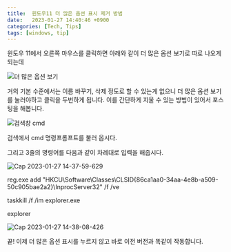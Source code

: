 ```yaml
---
title:  윈도우11 더 많은 옵션 표시 제거 방법
date:   2023-01-27 14:40:46 +0900
categories: [Tech, Tips]
tags: [windows, tip]
---
```


윈도우 11에서 오른쪽 마우스를 클릭하면 아래와 같이 더 많은 옵션 보기로 따로 나오게 되는데

![더 많은 옵션 보기](https://user-images.githubusercontent.com/85277660/215017787-014e93b5-1113-4fb9-a582-f56bf58c6ae7.jpg)

거의 기본 수준에서는 이름 바꾸기, 삭제 정도로 할 수 있는게 없으니 더 많은 옵션 보기를 눌러야하고 클릭을 두번하게 됩니다. 이를 간단하게 지울 수 있는 방법이 있어서 포스팅을 해봅니다.

![검색창 cmd](https://user-images.githubusercontent.com/85277660/215017794-bf9399d3-e763-4aad-8379-61db524c1e2c.jpg)

검색에서 cmd 명령프롬프트를 불러 옵시다.

그리고 3줄의 명령어를 다음과 같이 차례대로 입력을 해줍시다.

![Cap 2023-01-27 14-37-59-629](https://user-images.githubusercontent.com/85277660/215017803-bd0c6b88-dc2f-4eb3-acaa-626d5738e65d.png)


reg.exe add "HKCU\Software\Classes\CLSID\{86ca1aa0-34aa-4e8b-a509-50c905bae2a2}\InprocServer32" /f /ve  

taskkill /f /im explorer.exe  

explorer  

![Cap 2023-01-27 14-38-08-426](https://user-images.githubusercontent.com/85277660/215017809-e398f59f-72fa-4b2c-864b-26d46802aff6.jpg)


끝! 이제 더 많은 옵션 표시를 누르지 않고 바로 이전 버전과 똑같이 작동합니다.
